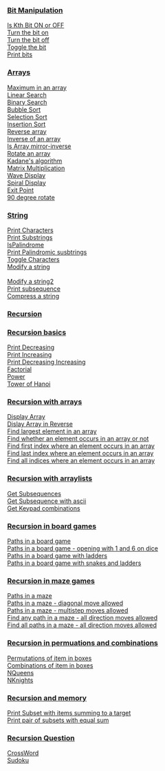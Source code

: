 ### [Bit Manipulation]()
   [Is Kth Bit ON or OFF](https://github.com/Sandip75/Programming-in-Java/blob/master/coreJava/bitManipulation/IsKthBitONorOFF.java)<br/>
   [Turn the bit on](https://github.com/Sandip75/Programming-in-Java/blob/master/coreJava/bitManipulation/TurnTheBitON.java)<br />
   [Turn the bit off](https://github.com/Sandip75/Programming-in-Java/blob/master/coreJava/bitManipulation/TurnTheBitOFF.java)<br />
   [Toggle the bit](https://github.com/Sandip75/Programming-in-Java/blob/master/coreJava/bitManipulation/ToggleTheBit.java)<br />
   [Print bits](https://github.com/Sandip75/Programming-in-Java/blob/master/coreJava/bitManipulation/PrintBits.java)<br />

### [Arrays](https://github.com/Sandip75/Programming-in-Java/tree/master/coreJava/arrays)
   [Maximum in an array](https://github.com/Sandip75/Programming-in-Java/blob/master/coreJava/arrays/MaximumInArray.java)<br />
   [Linear Search](https://github.com/Sandip75/Programming-in-Java/blob/master/coreJava/arrays/LinearSearch.java)<br />
   [Binary Search](https://github.com/Sandip75/Programming-in-Java/blob/master/coreJava/arrays/BinarySearch.java)<br />
   [Bubble Sort](https://github.com/Sandip75/Programming-in-Java/blob/master/coreJava/arrays/BubbleSort.java)<br />
   [Selection Sort](https://github.com/Sandip75/Programming-in-Java/blob/master/coreJava/arrays/SelectionSort.java)<br />
   [Insertion Sort](https://github.com/Sandip75/Programming-in-Java/blob/master/coreJava/arrays/InsertionSort.java)<br />
   [Reverse array](https://github.com/Sandip75/Programming-in-Java/blob/master/coreJava/arrays/ReverseArray.java)<br />
   [Inverse of an array](https://github.com/Sandip75/Programming-in-Java/blob/master/coreJava/arrays/InverseArray.java)<br />
   [Is Array mirror-inverse](https://github.com/Sandip75/Programming-in-Java/blob/master/coreJava/arrays/IsArrayMirrorInverse.java)<br />
   [Rotate an array](https://github.com/Sandip75/Programming-in-Java/blob/master/coreJava/arrays/RotateAnArray.java)<br />
   [Kadane's algorithm](https://github.com/Sandip75/Programming-in-Java/blob/master/coreJava/arrays/KadanesAlgorithm.java)<br />
   [Matrix Multiplication](https://github.com/Sandip75/Programming-in-Java/blob/master/coreJava/arrays/MatrixMultiplication.java)<br />
   [Wave Display](https://github.com/Sandip75/Programming-in-Java/blob/master/coreJava/arrays/WaveDisplay.java)<br />
   [Spiral Display](https://github.com/Sandip75/Programming-in-Java/blob/master/coreJava/arrays/SprialDisplay.java)<br />
   [Exit Point]()<br />
   [90 degree rotate]()<br />

### [String](https://github.com/Sandip75/Programming-in-Java/tree/master/coreJava/string)<br />
   [Print Characters](https://github.com/Sandip75/Programming-in-Java/blob/master/coreJava/string/PrintCharacter.java)<br />
   [Print Substrings](https://github.com/Sandip75/Programming-in-Java/blob/master/coreJava/string/PrintSubstring.java)<br />
   [IsPalindrome](https://github.com/Sandip75/Programming-in-Java/blob/master/coreJava/string/IsPalindrome.java)<br />
   [Print Palindromic susbtrings]()<br />
   [Toggle Characters](https://github.com/Sandip75/Programming-in-Java/blob/master/coreJava/string/ToggleCharacters.java)<br />
   [Modify a string](https://github.com/Sandip75/Programming-in-Java/blob/master/coreJava/string/ModifyString.java)<br /><br />
   [Modify a string2](https://github.com/Sandip75/Programming-in-Java/blob/master/coreJava/string/ModifyEvenPandOddM.java)<br />
   [Print subsequence]()<br />
   [Compress a string]()<br />
   
### [Recursion]()<br/>

### [Recursion basics]()
   [Print Decreasing]()<br/>
   [Print Increasing]()<br/>
   [Print Decreasing Increasing]()<br/>
   [Factorial]()<br/>
   [Power]()<br/>
   [Tower of Hanoi]()<br/>
   
### [Recursion with arrays]()
   [Display Array]()<br/>
   [Dislay Array in Reverse]()<br/>
   [Find largest element in an array]()<br/>
   [Find whether an element occurs in an array or not]()<br/>
   [Find first index where an element occurs in an array]()<br/>
   [Find last index where an element occurs in an array]()<br/>
   [Find all indices where an element occurs in an array]()<br/>
   
### [Recursion with arraylists]()
   [Get Subsequences]()<br/>
   [Get Subsequence with ascii]()<br/>
   [Get Keypad combinations]()<br/>
  
### [Recursion in board games]()
   [Paths in a board game]()<br/>
   [Paths in a board game - opening with 1 and 6 on dice]()<br/>
   [Paths in a board game with ladders]()<br/>
   [Paths in a board game with snakes and ladders]()<br/>

### [Recursion in maze games]()
   [Paths in a maze]()<br/>
   [Paths in a maze - diagonal move allowed]()<br/>
   [Paths in a maze - multistep moves allowed]()<br/>
   [Find any path in a maze - all direction moves allowed]()<br/>
   [Find all paths in a maze - all direction moves allowed]()<br/>
   
### [Recursion in permuations and combinations]()
   [Permutations of item in boxes]()<br/>
   [Combinations of item in boxes]()<br/>
   [NQueens]()<br/>
   [NKnights]()<br/>

### [Recursion and memory]()
   [Print Subset with items summing to a target ]()<br/>
   [Print pair of subsets with equal sum]()<br/>
   
### [Recursion Question]()
   [CrossWord]()<br/>
   [Sudoku]()<br/>
   
